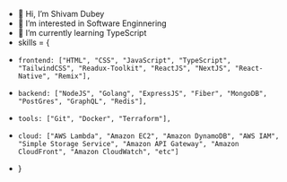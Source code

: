 - 👋 Hi, I’m Shivam Dubey
- 👀 I’m interested in Software Enginnering
- 🌱 I’m currently learning TypeScript
- skills = {
-     frontend: ["HTML", "CSS", "JavaScript", "TypeScript", "TailwindCSS", "Readux-Toolkit", "ReactJS", "NextJS", "React-Native", "Remix"],
-     backend: ["NodeJS", "Golang", "ExpressJS", "Fiber", "MongoDB", "PostGres", "GraphQL", "Redis"],
-     tools: ["Git", "Docker", "Terraform"],
-     cloud: ["AWS Lambda", "Amazon EC2", "Amazon DynamoDB", "AWS IAM", "Simple Storage Service", "Amazon API Gateway", "Amazon CloudFront", "Amazon CloudWatch", "etc"]
- }


<!---
code-farms/code-farms is a ✨ special ✨ repository because its `README.md` (this file) appears on your GitHub profile.
You can click the Preview link to take a look at your changes.
- 💞️ I’m looking to collaborate on ...
- 📫 How to reach me ...
--->
